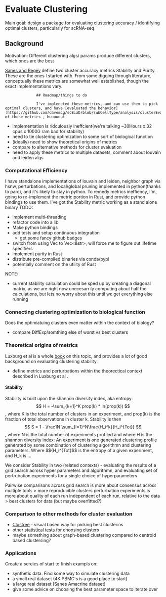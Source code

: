 # Evaluate Clustering

Main goal: design a package for evaluating clustering accuracy / identifying optimal clusters, particularly for scRNA-seq

## Background

Motivation: Different clustering algs/ params produce different clusters, which ones are the best 

[Sanes and Regev](https://www.sciencedirect.com/science/article/pii/S0092867416310078?via%3Dihub#app2) define two cluster accuracy metrics Stability and Purity. These are the ones I started with. From some digging through literature, conceptually these metrics are somewhat well established, though the exact implementations vary.
                  
                  ## Roadmap/things to do
                  
                  I've impleneted these metrics, and can use them to pick optimal clusters, and have [evaluated the behavior](https://github.com/davemcg/scEiaD/blob/subCellType/analysis/clusterEval_metrix_analysis.ipynb) of these metrics , buuuuuut
- implementation is ridculously ineffcient(we're talking ~30Hours x 32 cpus x 1000G ram bad for stability)
- need to tie clustering optimization to some sort of biological function
- (ideally) need to show theoretical origins of metrics 
- compare to alternative methods for cluster evaluation
- need to apply these metrics to multiple datasets, comment about louvain and leiden algs 

### Computational Efficiency
I have standalone implementations of louvain and leiden, neighbor graph via hsnw, perturbations, and local/global pruning implemented in python(thanks to parc), and it's likely to stay in python.
To remedy metrics ineffiency, I'm, going to re-implement the metric portion in Rust, and provide python bindings to use them. I've got the Stability metric working as a stand alone binary
TODO:
- implement multi-threading
- refactor code into a lib
- Make python bindings 
- add tests and setup continuous integration
    - get some fancy github badges 
- switch from using Vec<String> to Vec<&str>, will force me to figure out lifetime specifiers 
- implement purity in Rust
- distribute pre-compiled binaries via conda/pypi
- potentially comment on the utility of Rust 

NOTE:
- current stability calculation could be sped up by creating a diagonal matrix, as we are right now unecesarrily computing about half the calculations, but lets no worry about this until we get everything else running

### Connecting clustering optimization to biological function

Does the optimiatuing clusters even matter within the context of biology?
- compare DiffExp/somthing else of worst vs best clusters

### Theoretical origins of metrics

Luxburg et al is a whole [book](https://arxiv.org/pdf/1007.1075.pdf) on this topic, and provides a lot of good background on evaluating clustering stability. 
- define metrics and perturbations within the theorectical context described in Luxburg et al .

#### Stability
Stability is built upon the shannon diversity index, aka entropy:
 $$ H = -\sum_{k=1}^K prop(k) * ln(prop(k)) $$, where  K is the total number of clusters in an experiment, and prop(k) is the fraction of total observations in cluster k. Stability is then 
$$ S = 1 -  \frac1N \sum_{I=1}^N\frac{H_i^k}{H_i^{Tot}} $$, where N is the total number of experiments profiled and where H is the shannon diversity index:
An experiment is one generated clustering profile generated by some combination of clustering algorithmn and clustering parameters.
Where  $${H_i^{Tot}$$ is the entropy of a given experiment, 
and H_k is ...

We consider Stability in two (related contexts) - evaluating the results of a grid search across hyper parameters and algorithmn, and evaluating set of pertrubation experiments for a single choice of hyperparameters

Pairwise comparisons across grid search is more about consensus across multiple tools  > more reproducible clusters
perturbation experiments is more about quality of each run independent of each run, relative to the data > best clusters for data (but maybe  overfitted?)

### Comparison to other methods for cluster evaluation

- [Clustree](https://github.com/lazappi/clustree) - visual based way for picking best clusterins 
- other [statistical tests ](https://en.wikipedia.org/wiki/Cluster_analysis#Internal_evaluation)for choosing clusters 
- maybe something about graph-based clustering compared to centroid based clustersing?

### Applications 

Create a sereies of start to finish exampls on:
- synthetic data. Find some way to simulate clustering data 
- a small real dataset (4K PBMC's is a good place to start)
- a large real dataset (Sanes Amacrine dataset)
- give some advice on choosing the best parameter space to iterate over
